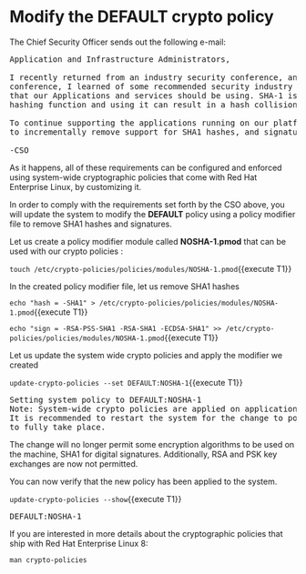 # Modify the DEFAULT crypto policy

The Chief Security Officer sends out the following e-mail:
<pre class="file">
Application and Infrastructure Administrators,

I recently returned from an industry security conference, and at that
conference, I learned of some recommended security industry practices
that our Applications and services should be using. SHA-1 is a weak 
hashing function and using it can result in a hash collision.   

To continue supporting the applications running on our platform, we want 
to incrementally remove support for SHA1 hashes, and signatures.  

-CSO
</pre>

As it happens, all of these requirements can be configured and enforced using
system-wide cryptographic policies that come with Red Hat Enterprise Linux, by 
customizing it.

In order to comply with the requirements set forth by the CSO above, you will 
update the system to modify the **DEFAULT** policy using a policy modifier file to remove SHA1 hashes and signatures.  

Let us create a policy modifier module called **NOSHA-1.pmod** that can be used 
with our crypto policies : 

`touch /etc/crypto-policies/policies/modules/NOSHA-1.pmod`{{execute T1}}

In the created policy modifier file, let us remove SHA1 hashes

`echo "hash = -SHA1" > /etc/crypto-policies/policies/modules/NOSHA-1.pmod`{{execute T1}}

`echo "sign = -RSA-PSS-SHA1 -RSA-SHA1 -ECDSA-SHA1" >> /etc/crypto-policies/policies/modules/NOSHA-1.pmod`{{execute T1}}


Let us update the system wide crypto policies and apply the modifier we created 

`update-crypto-policies --set DEFAULT:NOSHA-1`{{execute T1}}

<pre class="file">
Setting system policy to DEFAULT:NOSHA-1
Note: System-wide crypto policies are applied on application start-up.
It is recommended to restart the system for the change to policies
to fully take place.
</pre>

The change will no longer permit some encryption algorithms to be used on the 
machine, SHA1 for digital signatures. Additionally, RSA and PSK key exchanges are 
now not permitted. 

You can now verify that the new policy has been applied to the system.    

`update-crypto-policies --show`{{execute T1}}

<pre class="file">
DEFAULT:NOSHA-1
</pre>

If you are interested in more details about the cryptographic policies that
ship with Red Hat Enterprise Linux 8:    

`man crypto-policies`
